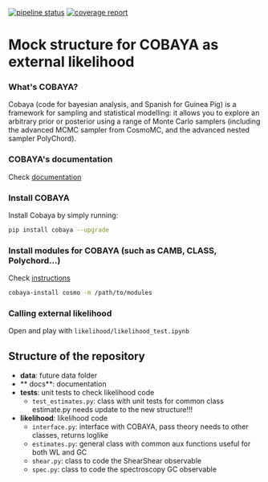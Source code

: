 [![pipeline status](https://gitlab.euclid-sgs.uk/pf-ist-likelihood/likelihood-implementation/badges/master/pipeline.svg)](https://gitlab.euclid-sgs.uk/pf-ist-likelihood/likelihood-implementation/commits/master) [![coverage report](https://gitlab.euclid-sgs.uk/pf-ist-likelihood/likelihood-implementation/badges/master/coverage.svg)](https://gitlab.euclid-sgs.uk/pf-ist-likelihood/likelihood-implementation/commits/master)

# Mock structure for COBAYA as external likelihood

### What's COBAYA?

Cobaya (code for bayesian analysis, and Spanish for Guinea Pig) is a framework for sampling and statistical modelling: it allows you to explore an arbitrary prior or posterior using a range of Monte Carlo samplers (including the advanced MCMC sampler from CosmoMC, and the advanced nested sampler PolyChord).

### COBAYA's documentation

Check [documentation](https://cobaya.readthedocs.io/en/latest/index.html)

### Install COBAYA

Install Cobaya by simply running:

```bash
pip install cobaya --upgrade
```
### Install modules for COBAYA (such as CAMB, CLASS, Polychord...)

Check [instructions](https://cobaya.readthedocs.io/en/latest/installation_cosmo.html)

```bash
cobaya-install cosmo -m /path/to/modules
```

### Calling external likelihood
Open and play with ```likelihood/likelihood_test.ipynb```

## Structure of the repository

*  **data**: future data folder
*  ** docs**: documentation
*  **tests**: unit tests to check likelihood code
    *   ```test_estimates.py```: class with unit tests for common class estimate.py
                                 needs update to the new structure!!!
*  **likelihood**: likelihood code
    *  ```interface.py```: interface with COBAYA, pass theory needs to other classes, returns loglike
    *  ```estimates.py```: general class with common aux functions useful for both WL and GC
    *  ```shear.py```: class to code the ShearShear observable
    *  ```spec.py```: class to code the spectroscopy GC observable